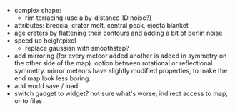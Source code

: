 - complex shape:
	- rim terracing (use a by-distance 1D noise?)
- attributes: breccia, crater melt, central peak, ejecta blanket
- age craters by flattening their contours and adding a bit of perlin noise
- speed up heightpixel
	- replace gaussian with smoothstep?
- add mirroring (for every meteor added another is added in symmetry on the other side of the map). option between rotational or reflectional symmetry. mirror meteors have slightly modified properties, to make the end map look less boring.
- add world save / load
- switch gadget to widget? not sure what's worse, indirect access to map, or to files